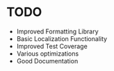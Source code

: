 # TODO

* Improved Formatting Library
* Basic Localization Functionality
* Improved Test Coverage
* Various optimizations
* Good Documentation

